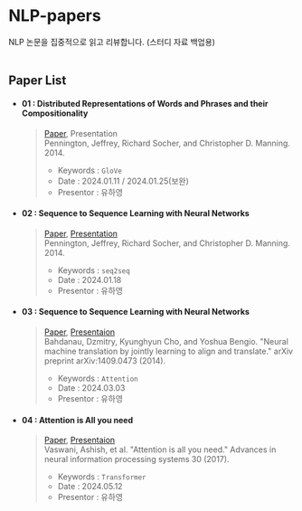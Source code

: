 # NLP-papers
NLP 논문을 집중적으로 읽고 리뷰합니다.
(스터디 자료 백업용)
</br></br>


## Paper List
- #### 01 : Distributed Representations of Words and Phrases and their Compositionality
  > [Paper](https://nlp.stanford.edu/pubs/glove.pdf), Presentation</br> 
  > Pennington, Jeffrey, Richard Socher, and Christopher D. Manning. 2014.
  >
  > - Keywords : `GloVe`
  > - Date : 2024.01.11 / 2024.01.25(보완)
  > - Presentor : 유하영
  
- #### 02 : Sequence to Sequence Learning with Neural Networks
  > [Paper](https://proceedings.neurips.cc/paper_files/paper/2014/file/a14ac55a4f27472c5d894ec1c3c743d2-Paper.pdf), [Presentation](https://github.com/Hayeonggg/NLP-papers/blob/main/presentations/seq2seq_24.01.18_%EC%9C%A0%ED%95%98%EC%98%81.pdf)</br> 
  > Pennington, Jeffrey, Richard Socher, and Christopher D. Manning. 2014.
  >
  > - Keywords : `seq2seq`
  > - Date : 2024.01.18
  > - Presentor : 유하영

- #### 03 : Sequence to Sequence Learning with Neural Networks
  > [Paper](https://arxiv.org/pdf/1409.0473.pdf), [Presentaion](https://github.com/Hayeonggg/NLP-papers/blob/main/presentations/Attention_24.03.03_%EC%9C%A0%ED%95%98%EC%98%81.pdf)</br> 
  > Bahdanau, Dzmitry, Kyunghyun Cho, and Yoshua Bengio. "Neural machine translation by jointly learning to align and translate." arXiv preprint arXiv:1409.0473 (2014). 
  > - Keywords : `Attention`
  > - Date : 2024.03.03
  > - Presentor : 유하영

- #### 04 : Attention is All you need
  > [Paper]( https://arxiv.org/pdf/1706.03762), [Presentaion](https://github.com/Hayeonggg/NLP-papers/blob/main/presentations/Transformer_240512_%EC%9C%A0%ED%95%98%EC%98%81.pdf)</br> 
  > Vaswani, Ashish, et al. "Attention is all you need." Advances in neural information processing systems 30 (2017).
  > - Keywords : `Transformer`
  > - Date : 2024.05.12
  > - Presentor : 유하영


 



